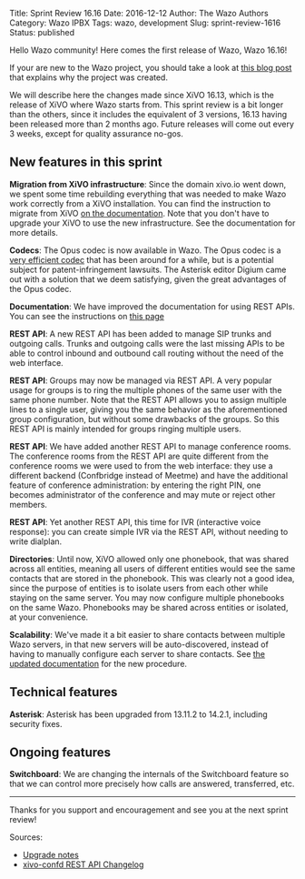 Title: Sprint Review 16.16
Date: 2016-12-12
Author: The Wazo Authors
Category: Wazo IPBX
Tags: wazo, development
Slug: sprint-review-1616
Status: published

Hello Wazo community! Here comes the first release of Wazo, Wazo 16.16!

If your are new to the Wazo project, you should take a look at [this blog post](/blog/introducing-wazo) that explains why the project was created.

We will describe here the changes made since XiVO 16.13, which is the release of XiVO where Wazo starts from. This sprint review is a bit longer than the others, since it includes the equivalent of 3 versions, 16.13 having been released more than 2 months ago. Future releases will come out every 3 weeks, except for quality assurance no-gos.

New features in this sprint
---------------------------

**Migration from XiVO infrastructure**: Since the domain xivo.io went down, we spent some time rebuilding everything that was needed to make Wazo work correctly from a XiVO installation. You can find the instruction to migrate from XiVO [on the documentation](http://wazo.readthedocs.io/en/wazo-16.16/upgrade/16.16/xivo_to_wazo.html). Note that you don't have to upgrade your XiVO to use the new infrastructure. See the documentation for more details.

**Codecs**: The Opus codec is now available in Wazo. The Opus codec is a [very efficient codec](http://opus-codec.org/comparison/) that has been around for a while, but is a potential subject for patent-infringement lawsuits. The Asterisk editor Digium came out with a solution that we deem satisfying, given the great advantages of the Opus codec.

**Documentation**: We have improved the documentation for using REST APIs. You can see the instructions on [this page](http://wazo.readthedocs.io/en/wazo-16.16/api_sdk/rest_api/quickstart.html)

**REST API**: A new REST API has been added to manage SIP trunks and outgoing calls. Trunks and outgoing calls were the last missing APIs to be able to control inbound and outbound call routing without the need of the web interface.

**REST API**: Groups may now be managed via REST API. A very popular usage for groups is to ring the multiple phones of the same user with the same phone number. Note that the REST API allows you to assign multiple lines to a single user, giving you the same behavior as the aforementioned group configuration, but without some drawbacks of the groups. So this REST API is mainly intended for groups ringing multiple users.

**REST API**: We have added another REST API to manage conference rooms. The conference rooms from the REST API are quite different from the conference rooms we were used to from the web interface: they use a different backend (Confbridge instead of Meetme) and have the additional feature of conference administration: by entering the right PIN, one becomes administrator of the conference and may mute or reject other members.

**REST API**: Yet another REST API, this time for IVR (interactive voice response): you can create simple IVR via the REST API, without needing to write dialplan.

**Directories**: Until now, XiVO allowed only one phonebook, that was shared across all entities, meaning all users of different entities would see the same contacts that are stored in the phonebook. This was clearly not a good idea, since the purpose of entities is to isolate users from each other while staying on the same server. You may now configure multiple phonebooks on the same Wazo. Phonebooks may be shared across entities or isolated, at your convenience.

**Scalability**: We've made it a bit easier to share contacts between multiple Wazo servers, in that new servers will be auto-discovered, instead of having to manually configure each server to share contacts. See [the updated documentation](http://wazo.readthedocs.io/en/wazo-16.16/scalability_and_distributed_systems/contact_and_presence_sharing.html) for the new procedure.

Technical features
------------------

**Asterisk**: Asterisk has been upgraded from 13.11.2 to 14.2.1, including security fixes.


Ongoing features
----------------

**Switchboard**: We are changing the internals of the Switchboard feature so that we can control more precisely how calls are answered, transferred, etc.

---

Thanks for you support and encouragement and see you at the next sprint review!

Sources:

* [Upgrade notes](http://wazo.readthedocs.io/en/wazo-16.16/upgrade/upgrade.html#upgrade-notes)
* [xivo-confd REST API Changelog](http://wazo.readthedocs.io/en/wazo-16.16/api_sdk/rest_api/confd/changelog.html)
